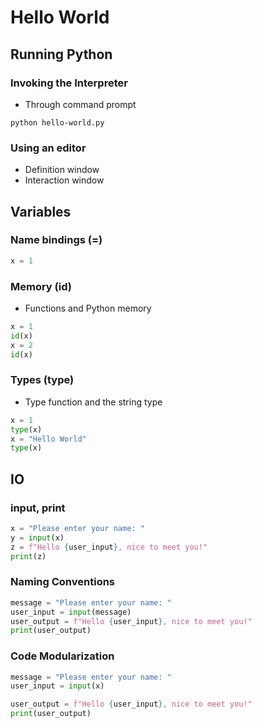 
# Hello World

## Running Python

### Invoking the Interpreter
* Through command prompt
```
python hello-world.py
```

### Using an editor
* Definition window
* Interaction window

## Variables
### Name bindings (=)
```Python
x = 1
```

### Memory (id)
* Functions and Python memory
```Python
x = 1
id(x)
x = 2
id(x)
```
### Types (type)
* Type function and the string type
```Python
x = 1
type(x)
x = "Hello World"
type(x)
```

## IO
### input, print
```Python
x = "Please enter your name: "
y = input(x)
z = f"Hello {user_input}, nice to meet you!"
print(z)
```

### Naming Conventions
```Python
message = "Please enter your name: "
user_input = input(message)
user_output = f"Hello {user_input}, nice to meet you!"
print(user_output)
```

### Code Modularization
```Python
message = "Please enter your name: "
user_input = input(x)

user_output = f"Hello {user_input}, nice to meet you!"
print(user_output)
```



